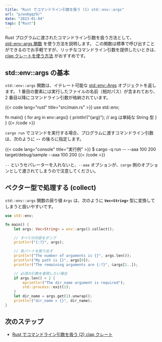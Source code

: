 ```yaml
---
title: "Rust でコマンドライン引数を扱う (1) std::env::args"
url: "p/wu6gqz9/"
date: "2023-01-04"
tags: ["Rust"]
---
```


Rust プログラムに渡されたコマンドライン引数を扱う方法として、[std::env::args 関数](https://doc.rust-lang.org/stable/std/env/fn.args.html) を使う方法を説明します。
この関数は標準で呼び出すことができるのでお手軽ですが、リッチなコマンドライン引数を提供したいときは、[clap クレートを使う方法](/p/bdp2doy/) がおすすめです。

std::env::args の基本
----

`std::env::args` 関数は、イテレート可能な [std::env::Args](https://doc.rust-lang.org/stable/std/env/struct.Args.html) オブジェクトを返します。
1 番目の要素には実行したファイルの名前（相対パス）が含まれており、2 番目以降にコマンドライン引数が格納されています。

{{< code lang="rust" title="src/main.rs" >}}
use std::env;

fn main() {
    for arg in env::args() {
        println!("{arg}");  // arg は単純な String 型
    }
}
{{< /code >}}

`cargo run` でコマンドを実行する場合、プログラムに渡すコマンドライン引数は、次のように __`--`__ の後ろに指定します。

{{< code lang="console" title="実行例" >}}
$ cargo -q run -- --aaa 100 200
target/debug/sample
--aaa
100
200
{{< /code >}}

`--` というセパレーターを入れないと、`--aaa` オプションが、`cargo` 側のオプションとして渡されてしまうので注意してください。


ベクター型で処理する (collect)
----

`std::env::args` 関数の戻り値 `Args` は、次のように __`Vec<String>`__ 型に変換してしまうと扱いやすいです。

```rust
use std::env;

fn main() {
    let args: Vec<String> = env::args().collect();

    // すべての内容をダンプ
    println!("{:?}", args);

    // 各パートを取り出す
    println!("The number of arguments is {}", args.len());
    println!("My path is {}", args[0]);
    println!("The remaining arguments are {:?}", &args[1..]);

    // 必須の引数を表現したい場合
    if args.len() < 2 {
        eprintln!("The dir_name argument is required");
        std::process::exit(1);
    }
    let dir_name = args.get(1).unwrap();
    println!("dir_name = {}", dir_name);
}
```


次のステップ
----

- [Rust でコマンドライン引数を扱う (2) clap クレート](/p/bdp2doy/)

